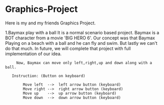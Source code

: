 # Graphics-Project
Here is my and my friends Graphics Project.

1.Baymax play with a ball
  It is a normal scenario based project. Baymax is a BOT character from a movie 'BIG HERO 6'. Our concept was that Baymax
	     Playing on a beach with a ball and he can fly and swim. But lastly we can't do that much. In future, we will complete that 
	     project with full implementation of our idea. 
	     
	     Now, Baymax can move only left,right,up and down along with a ball.
       
       Instruction: (Button on keyboard)
	
	        Move left  -->  left arrow button (keyboard)
	        Move right -->  right arrow button (keyboard)
	        Move up    -->  up arrow button (keyboard)
	        Move down  -->  down arrow button (keyboard)
